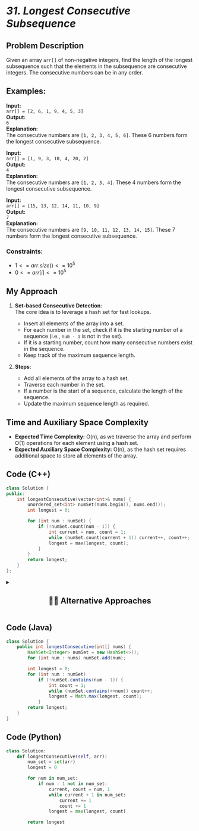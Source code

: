 # *31. Longest Consecutive Subsequence*


## Problem Description

Given an array `arr[]` of non-negative integers, find the length of the longest subsequence such that the elements in the subsequence are consecutive integers. The consecutive numbers can be in any order.

## Examples:

**Input:**  
`arr[] = [2, 6, 1, 9, 4, 5, 3]`  
**Output:**  
`6`  
**Explanation:**  
The consecutive numbers are `[1, 2, 3, 4, 5, 6]`. These 6 numbers form the longest consecutive subsequence.



**Input:**  
`arr[] = [1, 9, 3, 10, 4, 20, 2]`  
**Output:**  
`4`  
**Explanation:**  
The consecutive numbers are `[1, 2, 3, 4]`. These 4 numbers form the longest consecutive subsequence.



**Input:**  
`arr[] = [15, 13, 12, 14, 11, 10, 9]`  
**Output:**  
`7`  
**Explanation:**  
The consecutive numbers are `[9, 10, 11, 12, 13, 14, 15]`. These 7 numbers form the longest consecutive subsequence.



### Constraints:
- $`1 <= arr.size() <= 10^5`$
- $`0 <= arr[i] <= 10^5`$



## My Approach

1. **Set-based Consecutive Detection**:  
   The core idea is to leverage a hash set for fast lookups.  
   - Insert all elements of the array into a set.
   - For each number in the set, check if it is the starting number of a sequence (i.e., `num - 1` is not in the set).
   - If it is a starting number, count how many consecutive numbers exist in the sequence.
   - Keep track of the maximum sequence length.

2. **Steps**:
   - Add all elements of the array to a hash set.
   - Traverse each number in the set.
   - If a number is the start of a sequence, calculate the length of the sequence.
   - Update the maximum sequence length as required.



## Time and Auxiliary Space Complexity

- **Expected Time Complexity:** O(n), as we traverse the array and perform O(1) operations for each element using a hash set.
- **Expected Auxiliary Space Complexity:** O(n), as the hash set requires additional space to store all elements of the array.



## Code (C++)

```cpp
class Solution {
public:
    int longestConsecutive(vector<int>& nums) {
        unordered_set<int> numSet(nums.begin(), nums.end());
        int longest = 0;

        for (int num : numSet) {
            if (!numSet.count(num - 1)) {
                int current = num, count = 1;
                while (numSet.count(current + 1)) current++, count++;
                longest = max(longest, count);
            }
        }
        return longest;
    }
};
```

<details>
  <summary><h2 align='center'>👨‍💻 Alternative Approaches</h2></summary>

### Alternative Using Sorting

1. Sort the array and traverse to find consecutive elements.
2. Time Complexity: O(n log n) due to sorting.
3. Auxiliary Space Complexity: O(1) if sorting in place.

Code:

```cpp
class Solution {
public:
    int longestConsecutive(vector<int>& nums) {
        if (nums.empty()) return 0;
        sort(nums.begin(), nums.end());
        int longest = 1; 
        int count = 1;   
        for (int i = 1; i < nums.size(); i++) {
            if (nums[i] == nums[i - 1]) continue;
            if (nums[i] == nums[i - 1] + 1) {
                count++; 
            } else {
                longest = max(longest, count);
                count = 1;
            }
        }
        return max(longest, count);
    }
};
```
</details>


## Code (Java)

```java
class Solution {
    public int longestConsecutive(int[] nums) {
        HashSet<Integer> numSet = new HashSet<>();
        for (int num : nums) numSet.add(num);

        int longest = 0;
        for (int num : numSet)
            if (!numSet.contains(num - 1)) {
                int count = 1;
                while (numSet.contains(++num)) count++;
                longest = Math.max(longest, count);
            }
        return longest;
    }
}
```



## Code (Python)

```python
class Solution:
    def longestConsecutive(self, arr):
        num_set = set(arr)
        longest = 0

        for num in num_set:
            if num - 1 not in num_set:
                current, count = num, 1
                while current + 1 in num_set:
                    current += 1
                    count += 1
                longest = max(longest, count)

        return longest
```


